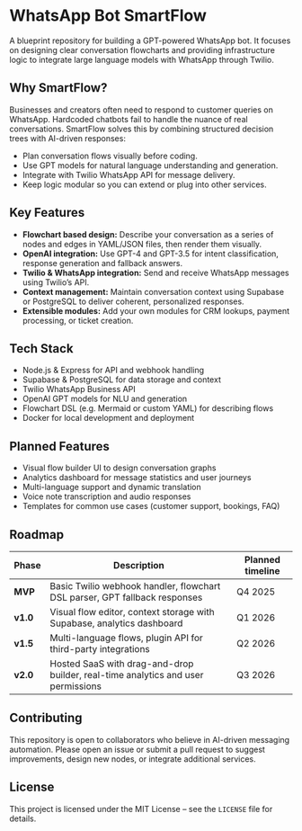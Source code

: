 # WhatsApp Bot SmartFlow

A blueprint repository for building a GPT-powered WhatsApp bot. It focuses on designing clear conversation flowcharts and providing infrastructure logic to integrate large language models with WhatsApp through Twilio.

## Why SmartFlow?

Businesses and creators often need to respond to customer queries on WhatsApp. Hardcoded chatbots fail to handle the nuance of real conversations. SmartFlow solves this by combining structured decision trees with AI-driven responses:
- Plan conversation flows visually before coding.
- Use GPT models for natural language understanding and generation.
- Integrate with Twilio WhatsApp API for message delivery.
- Keep logic modular so you can extend or plug into other services.

## Key Features

- **Flowchart based design:** Describe your conversation as a series of nodes and edges in YAML/JSON files, then render them visually.
- **OpenAI integration:** Use GPT-4 and GPT-3.5 for intent classification, response generation and fallback answers.
- **Twilio & WhatsApp integration:** Send and receive WhatsApp messages using Twilio’s API.
- **Context management:** Maintain conversation context using Supabase or PostgreSQL to deliver coherent, personalized responses.
- **Extensible modules:** Add your own modules for CRM lookups, payment processing, or ticket creation.

## Tech Stack

- Node.js & Express for API and webhook handling
- Supabase & PostgreSQL for data storage and context
- Twilio WhatsApp Business API
- OpenAI GPT models for NLU and generation
- Flowchart DSL (e.g. Mermaid or custom YAML) for describing flows
- Docker for local development and deployment

## Planned Features

- Visual flow builder UI to design conversation graphs
- Analytics dashboard for message statistics and user journeys
- Multi-language support and dynamic translation
- Voice note transcription and audio responses
- Templates for common use cases (customer support, bookings, FAQ)

## Roadmap

| Phase | Description | Planned timeline |
|------|-------------|------------------|
| **MVP** | Basic Twilio webhook handler, flowchart DSL parser, GPT fallback responses | Q4 2025 |
| **v1.0** | Visual flow editor, context storage with Supabase, analytics dashboard | Q1 2026 |
| **v1.5** | Multi-language flows, plugin API for third-party integrations | Q2 2026 |
| **v2.0** | Hosted SaaS with drag-and-drop builder, real-time analytics and user permissions | Q3 2026 |

## Contributing

This repository is open to collaborators who believe in AI-driven messaging automation. Please open an issue or submit a pull request to suggest improvements, design new nodes, or integrate additional services.

## License

This project is licensed under the MIT License – see the `LICENSE` file for details.
